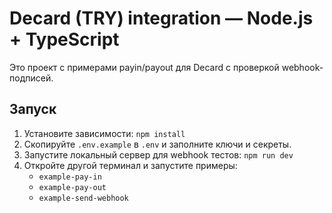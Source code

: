 # Decard (TRY) integration — Node.js + TypeScript

Это проект с примерами payin/payout для Decard с проверкой webhook-подписей.

## Запуск
1. Установите зависимости: `npm install`
2. Скопируйте `.env.example` в `.env` и заполните ключи и секреты.
3. Запустите локальный сервер для webhook тестов: `npm run dev`
4. Откройте другой терминал и запустите примеры:
   - `example-pay-in`
   - `example-pay-out`
   - `example-send-webhook`


